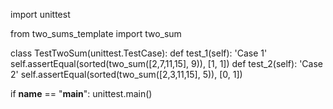 import unittest

from two_sums_template import two_sum

class TestTwoSum(unittest.TestCase):
    def test_1(self):
        'Case 1'
        self.assertEqual(sorted(two_sum([2,7,11,15], 9)), [1, 1])
    def test_2(self):
        'Case 2'
        self.assertEqual(sorted(two_sum([2,3,11,15], 5)), [0, 1])

if __name__ == "__main__":
    unittest.main()